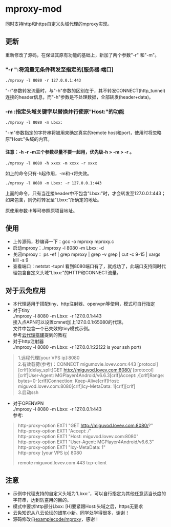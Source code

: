 # mproxy-mod
同时支持http和https自定义头域代理的mproxy实现。

## 更新
重新修改了源码，在保证其原有功能的基础上，新加了两个参数"-r" 和"-m"。

### "-r <server and port>":将流量无条件转发至指定的[服务器:端口]
    ./mproxy -l 8080 -r 127.0.0.1:443
"-r"参数转发流量时，与"-h"参数的区别在于，其不转发CONNECT(http_tunnel)连接的header信息，而"-h"参数是不处理数据，全部转发(header+data)。

### -m <ml key string>:指定头域关键字以替换并行使原"Host:"的功能
	./mproxy -l 8080 -m Lbxx:
"-m"参数指定的字符串将被用来确定真实的remote host和port，使用时将忽略原"Host:"头域的内容。
#### 注意：-h -r -m三个参数尽量不要一起用，优先级-h > -m > -r 。
	./mproxy -l 8080 -h xxxx -m xxxx -r xxxx
如上的命令只有-h起作用，-m和-r将失效。

	./mproxy -l 8080 -m Lbxx: -r 127.0.0.1:443
上面的命令，只有当连接header中不包含"Lbxx:"时，才会转发至127.0.0.1:443；如果包含，则仍将转发至"Lbxx:"所确定的地址。

原使用参数-h等可参照原项目地址。

## 使用
- 上传源码，秒编译一下：gcc -o mproxy mproxy.c 
- 启动mproxy：./mproxy -l 8080 -m Lbxx: -d 
- 关闭mproxy： ps -ef | grep mproxy | grep -v grep | cut -c 9-15 | xargs kill -s 9 
- 查看端口：netstat -tupnl 看到8080端口有了，就成功了，此端口支持同时代理包含自定义头域"Lbxx:"的HTTP和CONNECT流量。

## 对于云免应用  
- 本代理适用于搭配tiny、http注射器、openvpn等使用，模式可自行指定
- 对于tiny  
    ./mproxy -l 8080 -m Lbxx: -r 127.0.0.1:443  
接入点APN可以设置cmnet加上127.0.0.1:65080的代理。  
文件中包含一个已失效的tiny模式示例。  
参考[云代理搭建](http://bybbs.org/read-65245-1.html)提到的教程  
- 对于http注射器  
    ./mproxy -l 8080 -m Lbxx: -r 127.0.0.1:22(22 is your ssh port)  
> 1.远程代理[your VPS ip]:8080  
> 2.有效载荷(参考)：CONNECT migumovie.lovev.com:443 [protocol][crlf][delay_split]GET http://miguvod.lovev.com:8080/ [protocol][crlf]User-Agent:  MGPlayer4Android/v6.6.3[crlf]Accept:  */*[crlf]Range:  bytes=0-[crlf]Connection: Keep-Alive[crlf]Host: miguvod.lovev.com:8080[crlf]Icy-MetaData:  1[crlf][crlf]  
> 3.启动ssh  

- 对于OPENVPN  
    ./mproxy -l 8080 -m Lbxx: -r 127.0.0.1:443  
参考:  
> http-proxy-option EXT1 "GET http://miguvod.lovev.com:8080/?"   
> http-proxy-option EXT1 "Accept:  */*"   
> http-proxy-option EXT1 "Host: miguvod.lovev.com:8080"   
> http-proxy-option EXT1 "User-Agent:  MGPlayer4Android/v6.6.3"  
> http-proxy-option EXT1 "Icy-MetaData:  1"  
> http-proxy [your VPS ip] 8080  
> 
> remote miguvod.lovev.com 443 tcp-client  

## 注意
- 示例中代理支持的自定义头域为'Lbxx:'，可以自行指定为其他任意适当长度的字符串，达到防盗用的目的。
- 模式中要求http部分Lbxx: [H]要紧跟Host:头域之后，https无要求
- 云免知识从八云论坛的蜡笔小新。同学处学得很多，谢谢！
- 源码修改自[examplecode/mproxy](https://github.com/examplecode/mproxy)，感谢！

